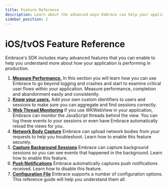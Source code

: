 ```yaml
---
title: Feature Reference
description: Learn about the advanced ways Embrace can help your application
sidebar_position: 2
---
```


# iOS/tvOS Feature Reference

Embrace's SDK includes many advanced features that you can enable to help you understand more about
how your application is performing in production.

1. [**Measure Performance.**](/ios/features/performance-monitoring) In this section you will learn how you can use Embrace to go beyond logging and crashes and start to examine critical user flows within your application. Measure performance, completion and abandonment easily and consistently.
1. [**Know your users.**](/ios/features/identify-users) Add your own custom identifiers to users and sessions to make sure you can aggregate and find sessions correctly.
    <!---1. [**Augment Sessions using OS Log**](/ios/features/augment-sessions) Embrace can use your OS Log stream to help you understand complex problems with your application.-->
1. [**Web Thread Monitoring**](/ios/features/web-thread-monitoring) If you use WKWebView in your application, Embrace can monitor the JavaScript threads behind the view. You can log these events to your sessions or even have Embrace automatically reload the views for you.
1. [**Network Body Capture**](/ios/features/network-body-capture) Embrace can upload network bodies from your requests to help you troubleshoot.  Learn how to enable this feature securely.
1. [**Capture Background Sessions**](/ios/features/background-sessions) Embrace can capture background sessions so you can see events that happened in the background. Learn how to enable this feature.
1. [**Push Notifications**](/ios/features/push-notifications) Embrace automatically captures push notifications received. Learn how to disable this feature.
1. [**Configuration File**](/ios/features/configuration-file) Embrace supports a number of configuration options. This reference guide will help you understand them all.
